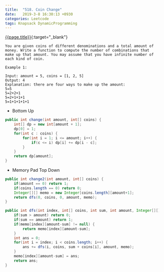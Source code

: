 ```yaml
---
title:  "518. Coin Change"
date:   2019-3-8 16:30:13 +0930
categories: Leetcode
tags: Knapsack DynamicProgramming
---
```


[{{page.title}}](https://leetcode.com/problems/coin-change-2/){:target="_blank"}


    You are given coins of different denominations and a total amount of money. Write a function to compute the number of combinations that make up that amount. You may assume that you have infinite number of each kind of coin.

    Example 1:

    Input: amount = 5, coins = [1, 2, 5]
    Output: 4
    Explanation: there are four ways to make up the amount:
    5=5
    5=2+2+1
    5=2+1+1+1
    5=1+1+1+1+1


* Bottom Up

```java
public int change(int amount, int[] coins) {
    int[] dp = new int[amount + 1];
    dp[0] = 1;
    for(int c : coins) {
        for(int i = 1; i <= amount; i++) {
            if(c <= i) dp[i] += dp[i - c];
        }
    }
    return dp[amount];
}
```

* Memory Pad Top Down

```java
public int change2(int amount, int[] coins) {
    if(amount == 0) return 1;
    if(coins.length == 0) return 0;
    Integer[][] memo = new Integer[coins.length][amount+1];
    return dfs(0, coins, 0, amount, memo);
}

public int dfs(int index, int[] coins, int sum, int amount, Integer[][] memo) {
    if(sum > amount) return 0;
    if(sum == amount) return 1;
    if(memo[index][amount-sum] != null) {
        return memo[index][amount-sum];
    }
    int ans = 0;
    for(int i = index; i < coins.length; i++) {
        ans += dfs(i, coins, sum + coins[i], amount, memo);
    }
    memo[index][amount-sum] = ans;
    return ans;
}
```
